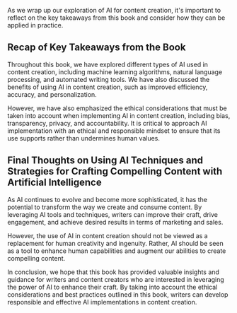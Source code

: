 

As we wrap up our exploration of AI for content creation, it's important to reflect on the key takeaways from this book and consider how they can be applied in practice.

Recap of Key Takeaways from the Book
------------------------------------

Throughout this book, we have explored different types of AI used in content creation, including machine learning algorithms, natural language processing, and automated writing tools. We have also discussed the benefits of using AI in content creation, such as improved efficiency, accuracy, and personalization.

However, we have also emphasized the ethical considerations that must be taken into account when implementing AI in content creation, including bias, transparency, privacy, and accountability. It is critical to approach AI implementation with an ethical and responsible mindset to ensure that its use supports rather than undermines human values.

Final Thoughts on Using AI Techniques and Strategies for Crafting Compelling Content with Artificial Intelligence
-----------------------------------------------------------------------------------------------------------------

As AI continues to evolve and become more sophisticated, it has the potential to transform the way we create and consume content. By leveraging AI tools and techniques, writers can improve their craft, drive engagement, and achieve desired results in terms of marketing and sales.

However, the use of AI in content creation should not be viewed as a replacement for human creativity and ingenuity. Rather, AI should be seen as a tool to enhance human capabilities and augment our abilities to create compelling content.

In conclusion, we hope that this book has provided valuable insights and guidance for writers and content creators who are interested in leveraging the power of AI to enhance their craft. By taking into account the ethical considerations and best practices outlined in this book, writers can develop responsible and effective AI implementations in content creation.

